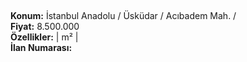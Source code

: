 ## 

**Konum:** İstanbul Anadolu / Üsküdar / Acıbadem Mah. /  
**Fiyat:** 8.500.000  
**Özellikler:**  |  m² |   
**İlan Numarası:** 
